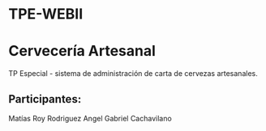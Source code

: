 # TPE-WEBII
# Cervecería Artesanal
TP Especial - sistema de administración de carta de cervezas artesanales.

## Participantes:
Matías Roy Rodriguez
Angel Gabriel Cachavilano